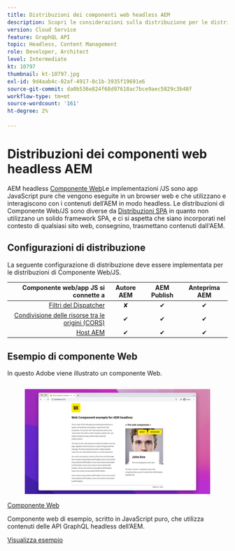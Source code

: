 ```yaml
---
title: Distribuzioni dei componenti web headless AEM
description: Scopri le considerazioni sulla distribuzione per le distribuzioni headless AEM basate su Componente web/JS pure.
version: Cloud Service
feature: GraphQL API
topic: Headless, Content Management
role: Developer, Architect
level: Intermediate
kt: 10797
thumbnail: kt-10797.jpg
exl-id: 9d4aab4c-82af-4917-8c1b-3935f19691e6
source-git-commit: da0b536e824f68d97618ac7bce9aec5829c3b48f
workflow-type: tm+mt
source-wordcount: '161'
ht-degree: 2%

---
```


# Distribuzioni dei componenti web headless AEM

AEM headless [Componente Web](https://developer.mozilla.org/en-US/docs/Web/Web_Components)Le implementazioni /JS sono app JavaScript pure che vengono eseguite in un browser web e che utilizzano e interagiscono con i contenuti dell’AEM in modo headless. Le distribuzioni di Componente Web/JS sono diverse da [Distribuzioni SPA](./spa.md) in quanto non utilizzano un solido framework SPA, e ci si aspetta che siano incorporati nel contesto di qualsiasi sito web, consegnino, trasmettano contenuti dall&#39;AEM.


## Configurazioni di distribuzione

La seguente configurazione di distribuzione deve essere implementata per le distribuzioni di Componente Web/JS.

| Componente web/app JS si connette a | Autore AEM | AEM Publish | Anteprima AEM |
|---------------------------------------------------:|:----------:|:-----------:|:-----------:|
| [Filtri del Dispatcher](./configurations/dispatcher-filters.md) | ✘ | ✔ | ✔ |
| [Condivisione delle risorse tra le origini (CORS)](./configurations/cors.md) | ✔ | ✔ | ✔ |
| [Host AEM](./configurations/aem-hosts.md) | ✔ | ✔ | ✔ |

## Esempio di componente Web

In questo Adobe viene illustrato un componente Web.

<div class="columns is-multiline">
    <!-- Web Component -->
    <div class="column is-half-tablet is-half-desktop is-one-third-widescreen" aria-label="Web Component" tabindex="0">
       <div class="card">
           <div class="card-image">
               <figure class="image is-16by9">
                   <a href="../example-apps/web-component.md" title="Componente Web" tabindex="-1">
                       <img class="is-bordered-r-small" src="../example-apps/assets/web-component/web-component-card.png" alt="Componente Web">
                   </a>
               </figure>
           </div>
           <div class="card-content is-padded-small">
               <div class="content">
                   <p class="headline is-size-6 has-text-weight-bold"><a href="../example-apps/web-component.md" title="Componente Web">Componente Web</a></p>
                   <p class="is-size-6">Componente web di esempio, scritto in JavaScript puro, che utilizza contenuti delle API GraphQL headless dell’AEM.</p>
                   <a href="../example-apps/web-component.md" class="spectrum-Button spectrum-Button--outline spectrum-Button--primary spectrum-Button--sizeM">
                       <span class="spectrum-Button-label has-no-wrap has-text-weight-bold">Visualizza esempio</span>
                   </a>
               </div>
           </div>
       </div>
    </div>
</div>
